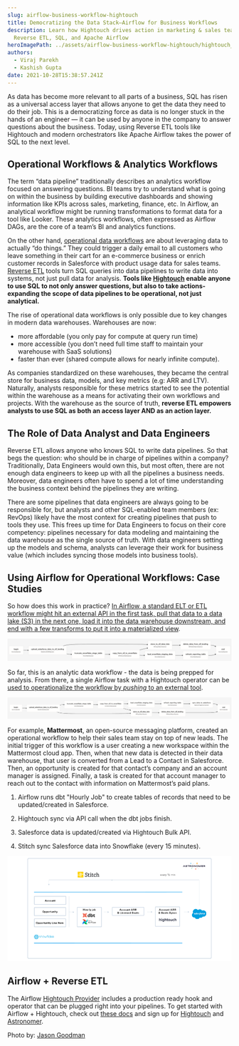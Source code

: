 ```yaml
---
slug: airflow-business-workflow-hightouch
title: Democratizing the Data Stack—Airflow for Business Workflows
description: Learn how Hightouch drives action in marketing & sales teams with
  Reverse ETL, SQL, and Apache Airflow
heroImagePath: ../assets/airflow-business-workflow-hightouch/hightouch_cover.png
authors:
  - Viraj Parekh
  - Kashish Gupta
date: 2021-10-28T15:38:57.241Z
---
```

As data has become more relevant to all parts of a business, SQL has risen as a universal access layer that allows anyone to get the data they need to do their job. This is a democratizing force as data is no longer stuck in the hands of an engineer — it can be used by anyone in the company to answer questions about the business. Today, using Reverse ETL tools like Hightouch and modern orchestrators like Apache Airflow takes the power of SQL to the next level.

## Operational Workflows & Analytics Workflows

The term “data pipeline” traditionally describes an analytics workflow focused on answering questions. BI teams try to understand what is going on within the business by building executive dashboards and showing information like KPIs across sales, marketing, finance, etc. In Airflow, an analytical workflow might be running transformations to format data for a tool like Looker. These analytics workflows, often expressed as Airflow DAGs, are the core of a team’s BI and analytics functions.

On the other hand, [operational data workflows](https://hightouch.io/blog/what-is-operational-analytics/) are about leveraging data to actually “do things.” They could trigger a daily email to all customers who leave something in their cart for an e-commerce business or enrich customer records in Salesforce with product usage data for sales teams. [Reverse ETL](https://hightouch.io/blog/reverse-etl) tools turn SQL queries into data pipelines to write data into systems, not just pull data for analysis. **Tools like [Hightouch](https://hightouch.io/) enable anyone to use SQL to not only answer questions, but also to take actions- expanding the scope of data pipelines to be operational, not just analytical.**

The rise of operational data workflows is only possible due to key changes in modern data warehouses. Warehouses are now:

* more affordable (you only pay for compute at query run time)
* more accessible (you don’t need full time staff to maintain your warehouse with SaaS solutions)
* faster than ever (shared compute allows for nearly infinite compute).

As companies standardized on these warehouses, they became the central store for business data, models, and key metrics (e.g: ARR and LTV). Naturally, analysts responsible for these metrics started to see the potential within the warehouse as a means for activating their own workflows and projects. With the warehouse as the source of truth, **reverse ETL empowers analysts to use SQL as both an access layer AND as an action layer.**

## The Role of Data Analyst and Data Engineers

Reverse ETL allows anyone who knows SQL to write data pipelines. So that begs the question: who should be in charge of pipelines within a company? Traditionally, Data Engineers would own this, but most often, there are not enough data engineers to keep up with all the pipelines a business needs. Moreover, data engineers often have to spend a lot of time understanding the business context behind the pipelines they are writing.

There are some pipelines that data engineers are always going to be responsible for, but analysts and other SQL-enabled team members (ex: RevOps) likely have the most context for creating pipelines that push to tools they use. This frees up time for Data Engineers to focus on their core competency: pipelines necessary for data modeling and maintaining the data warehouse as the single source of truth. With data engineers setting up the models and schema, analysts can leverage their work for business value (which includes syncing those models into business tools).

## Using Airflow for Operational Workflows: Case Studies

So how does this work in practice? [In Airflow, a standard ELT or ETL workflow might hit an external API in the first task, pull that data to a data lake (S3) in the next one, load it into the data warehouse downstream, and end with a few transforms to put it into a materialized view](https://registry.astronomer.io/dags/modern-elt-salesforce-to-snowflake).

[![modern-elt-salesforce-to-snowflake.png](../assets/airflow-business-workflow-hightouch/modern-elt-salesforce-to-snowflake.png)](https://registry.astronomer.io/dags/modern-elt-salesforce-to-snowflake)

So far, this is an analytic data workflow - the data is being prepped for analysis. From there, a single Airflow task with a Hightouch operator can be [used to operationalize the workflow by *pushing* to an external tool](https://registry.astronomer.io/dags/modern-elt-salesforce-to-snowflake-hightouch).

[![modern-elt-salesforce-to-snowflake-hightouch.png](../assets/airflow-business-workflow-hightouch/modern-elt-salesforce-to-snowflake-hightouch.png)](https://registry.astronomer.io/dags/modern-elt-salesforce-to-snowflake-hightouch)

For example, **Mattermost**, an open-source messaging platform, created an operational
workflow to help their sales team stay on top of new leads. The initial trigger of this workflow is a user creating a new workspace within the Mattermost cloud app. Then, when that new data is detected in their data warehouse, that user is converted from a Lead to a Contact in Salesforce. Then, an opportunity is created for that contact’s company and an account manager is assigned. Finally, a task is created for that account manager to reach out to the contact with information on Mattermost’s paid plans.



1. Airflow runs dbt "Hourly Job" to create tables of records that need to be updated/created in Salesforce.

2. Hightouch sync via API call when the dbt jobs finish.

3. Salesforce data is updated/created via Hightouch Bulk API.

4. Stitch sync Salesforce data into Snowflake (every 15 minutes).



![Airflow DBT Stich Salesforce Hightouch](../assets/astro_blog_11032021.png)

## Airflow + Reverse ETL

The Airflow [Hightouch Provider](https://registry.astronomer.io/providers/hightouch) includes a production ready hook and operator that can be plugged right into your pipelines. To get started with Airflow + Hightouch, check out [these docs](https://hightouch.io/docs/integrations/airflow/) and sign up for [Hightouch](https://hightouch.io/) and [Astronomer](https://www.astronomer.io/get-astronomer/).

Photo by: [Jason Goodman](https://unsplash.com/@jasongoodman_youxventures)
